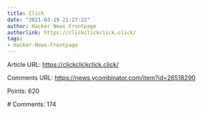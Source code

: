 ```yaml
---
title: Click
date: "2021-03-19 21:27:22"
author: Hacker News Frontpage
authorlink: https://clickclickclick.click/
tags:
- Hacker-News-Frontpage
---
```


<p>Article URL: <a href="https://clickclickclick.click/">https://clickclickclick.click/</a></p>
<p>Comments URL: <a href="https://news.ycombinator.com/item?id=26518290">https://news.ycombinator.com/item?id=26518290</a></p>
<p>Points: 620</p>
<p># Comments: 174</p>
